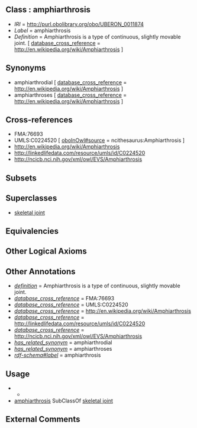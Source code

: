 
## Class : amphiarthrosis

 * *IRI* = http://purl.obolibrary.org/obo/UBERON_0011874
 * *Label* = amphiarthrosis
 * *Definition* = Amphiarthrosis is a type of continuous, slightly movable joint. [ [database_cross_reference](../../ef/oboInOwl#hasDbXref.md) = http://en.wikipedia.org/wiki/Amphiarthrosis ]

## Synonyms

 * amphiarthrodial [ [database_cross_reference](../../ef/oboInOwl#hasDbXref.md) = http://en.wikipedia.org/wiki/Amphiarthrosis ]
 * amphiarthroses [ [database_cross_reference](../../ef/oboInOwl#hasDbXref.md) = http://en.wikipedia.org/wiki/Amphiarthrosis ]

## Cross-references

 * FMA:76693
 * UMLS:C0224520 [ [oboInOwl#source](../../ce/oboInOwl#source.md) = ncithesaurus:Amphiarthrosis ]
 * http://en.wikipedia.org/wiki/Amphiarthrosis
 * http://linkedlifedata.com/resource/umls/id/C0224520
 * http://ncicb.nci.nih.gov/xml/owl/EVS/Amphiarthrosis

## Subsets


## Superclasses

 * [skeletal joint](../../UBERON/82/UBERON_0000982.md)

## Equivalencies


## Other Logical Axioms


## Other Annotations

 * *[definition](../../IAO/15/IAO_0000115.md)* = Amphiarthrosis is a type of continuous, slightly movable joint.
 * *[database_cross_reference](../../ef/oboInOwl#hasDbXref.md)* = FMA:76693
 * *[database_cross_reference](../../ef/oboInOwl#hasDbXref.md)* = UMLS:C0224520
 * *[database_cross_reference](../../ef/oboInOwl#hasDbXref.md)* = http://en.wikipedia.org/wiki/Amphiarthrosis
 * *[database_cross_reference](../../ef/oboInOwl#hasDbXref.md)* = http://linkedlifedata.com/resource/umls/id/C0224520
 * *[database_cross_reference](../../ef/oboInOwl#hasDbXref.md)* = http://ncicb.nci.nih.gov/xml/owl/EVS/Amphiarthrosis
 * *[has_related_synonym](../../ym/oboInOwl#hasRelatedSynonym.md)* = amphiarthrodial
 * *[has_related_synonym](../../ym/oboInOwl#hasRelatedSynonym.md)* = amphiarthroses
 * *[rdf-schema#label](../../el/rdf-schema#label.md)* = amphiarthrosis

## Usage

 * -
 * [amphiarthrosis](../../UBERON/74/UBERON_0011874.md) SubClassOf [skeletal joint](../../UBERON/82/UBERON_0000982.md)

## External Comments

